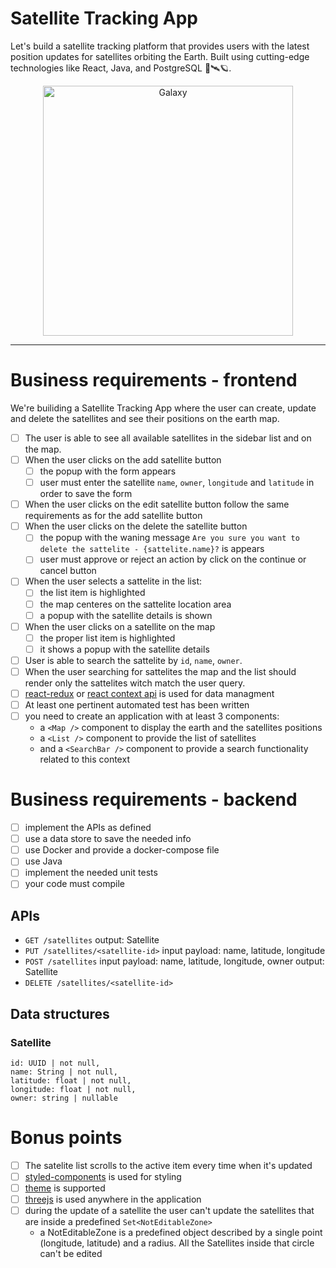 # Satellite Tracking App

Let's build a satellite tracking platform that provides users with the latest position updates for satellites orbiting the Earth. Built using cutting-edge technologies like React, Java, and PostgreSQL 🚀🛰️🪐.

<p align="center">
  <img width="400" src="./assets/galaxy.jpg" alt="Galaxy">
</p>

---

# Business requirements - frontend

We're builiding a Satellite Tracking App where the user can create, update and delete the satellites and see their positions on the earth map.

- [ ] The user is able to see all available satellites in the sidebar list and on the map.
- [ ] When the user clicks on the add satellite button
  - [ ] the popup with the form appears
  - [ ] user must enter the satellite `name`, `owner`, `longitude` and `latitude` in order to save the form
- [ ] When the user clicks on the edit satellite button follow the same requirements as for the add satellite button
- [ ] When the user clicks on the delete the satellite button
  - [ ] the popup with the waning message `Are you sure you want to delete the sattelite - {sattelite.name}?` is appears
  - [ ] user must approve or reject an action by click on the continue or cancel button
- [ ] When the user selects a sattelite in the list:
  - [ ] the list item is highlighted
  - [ ] the map centeres on the sattelite location area
  - [ ] a popup with the satellite details is shown
- [ ] When the user clicks on a satellite on the map
  - [ ] the proper list item is highlighted
  - [ ] it shows a popup with the satellite details
- [ ] User is able to search the sattelite by `id`, `name`, `owner`.
- [ ] When the user searching for sattelites the map and the list should render only the sattelites witch match the user query.
- [ ] [react-redux](https://react-redux.js.org/) or [react context api](https://react-redux.js.org/) is used for data managment
- [ ] At least one pertinent automated test has been written
- [ ] you need to create an application with at least 3 components:
    - a `<Map />` component to display the earth and the satellites positions
    - a `<List />` component to provide the list of satellites
    - and a `<SearchBar />` component to provide a search functionality related to this context

# Business requirements - backend
- [ ] implement the APIs as defined
- [ ] use a data store to save the needed info
- [ ] use Docker and provide a docker-compose file
- [ ] use Java
- [ ] implement the needed unit tests
- [ ] your code must compile

## APIs
- `GET /satellites`
  output: Satellite
- `PUT /satellites/<satellite-id>`
  input payload:
    name,
    latitude,
    longitude
- `POST /satellites`
  input payload:
    name,
    latitude,
    longitude,
    owner
  output: Satellite
- `DELETE /satellites/<satellite-id>`

## Data structures

### Satellite
	id: UUID | not null,
	name: String | not null,
	latitude: float | not null,
	longitude: float | not null,
	owner: string | nullable

# Bonus points

- [ ] The satelite list scrolls to the active item every time when it's updated
- [ ] [styled-components](https://styled-components.com/) is used for styling
- [ ] [theme](https://styled-components.com/docs/advanced#theming) is supported
- [ ] [threejs](https://threejs.org/) is used anywhere in the application
- [ ] during the update of a satellite the user can't update the satellites that are inside a predefined `Set<NotEditableZone>`
	- a NotEditableZone is a predefined object described by a single point (longitude, latitude) and a radius. All the Satellites inside that circle can't be edited




